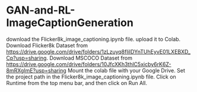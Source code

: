 # GAN-and-RL-ImageCaptionGeneration
download the Flicker8k_image_captioning.ipynb file.
upload it to Colab.
Download Flicker8k Dataset from https://drive.google.com/drive/folders/1zLzuyq8fIiIDYnTUhEyvE01LXEBXD_Cp?usp=sharing.
Download MSCOCO Dataset from https://drive.google.com/drive/folders/10JfcXKh3thlC5xicby6rK6Z-8mRXgImE?usp=sharing
Mount the colab file with your Google Drive.
Set the project path in the Flicker8k_image_captioning.ipynb file.
Click on Runtime from the top menu bar, and then click on Run All.
